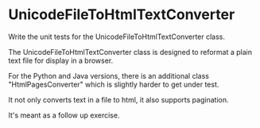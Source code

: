 
# UnicodeFileToHtmlTextConverter

Write the unit tests for the UnicodeFileToHtmlTextConverter class.

The UnicodeFileToHtmlTextConverter class is designed to reformat a plain text file for display in a browser.

For the Python and Java versions, there is an additional class "HtmlPagesConverter" which is slightly harder to get under test.

It not only converts text in a file to html, it also supports pagination.

It's meant as a follow up exercise.

